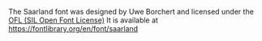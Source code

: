 The Saarland font was designed by Uwe Borchert and licensed under the
[OFL (SIL Open Font License)](https://scripts.sil.org/cms/scripts/page.php?site_id=nrsi&id=ofl)
It is available at https://fontlibrary.org/en/font/saarland
